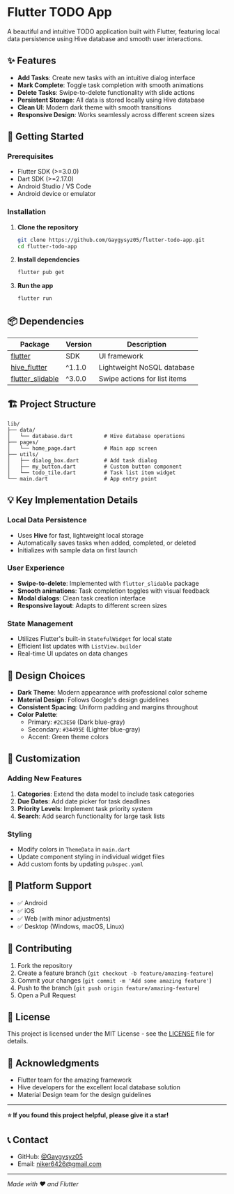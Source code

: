 # Flutter TODO App

A beautiful and intuitive TODO application built with Flutter, featuring local data persistence using Hive database and smooth user interactions.

## ✨ Features

- **Add Tasks**: Create new tasks with an intuitive dialog interface
- **Mark Complete**: Toggle task completion with smooth animations
- **Delete Tasks**: Swipe-to-delete functionality with slide actions
- **Persistent Storage**: All data is stored locally using Hive database
- **Clean UI**: Modern dark theme with smooth transitions
- **Responsive Design**: Works seamlessly across different screen sizes

## 🚀 Getting Started

### Prerequisites

- Flutter SDK (>=3.0.0)
- Dart SDK (>=2.17.0)
- Android Studio / VS Code
- Android device or emulator

### Installation

1. **Clone the repository**
   ```bash
   git clone https://github.com/Gaygysyz05/flutter-todo-app.git
   cd flutter-todo-app
   ```

2. **Install dependencies**
   ```bash
   flutter pub get
   ```

3. **Run the app**
   ```bash
   flutter run
   ```

## 📦 Dependencies

| Package | Version | Description |
|---------|---------|-------------|
| [flutter](https://flutter.dev/) | SDK | UI framework |
| [hive_flutter](https://pub.dev/packages/hive_flutter) | ^1.1.0 | Lightweight NoSQL database |
| [flutter_slidable](https://pub.dev/packages/flutter_slidable) | ^3.0.0 | Swipe actions for list items |

## 🏗️ Project Structure

```
lib/
├── data/
│   └── database.dart          # Hive database operations
├── pages/
│   └── home_page.dart         # Main app screen
├── utils/
│   ├── dialog_box.dart        # Add task dialog
│   ├── my_button.dart         # Custom button component
│   └── todo_tile.dart         # Task list item widget
└── main.dart                  # App entry point
```

## 💡 Key Implementation Details

### Local Data Persistence
- Uses **Hive** for fast, lightweight local storage
- Automatically saves tasks when added, completed, or deleted
- Initializes with sample data on first launch

### User Experience
- **Swipe-to-delete**: Implemented with `flutter_slidable` package
- **Smooth animations**: Task completion toggles with visual feedback
- **Modal dialogs**: Clean task creation interface
- **Responsive layout**: Adapts to different screen sizes

### State Management
- Utilizes Flutter's built-in `StatefulWidget` for local state
- Efficient list updates with `ListView.builder`
- Real-time UI updates on data changes

## 🎨 Design Choices

- **Dark Theme**: Modern appearance with professional color scheme
- **Material Design**: Follows Google's design guidelines
- **Consistent Spacing**: Uniform padding and margins throughout
- **Color Palette**: 
  - Primary: `#2C3E50` (Dark blue-gray)
  - Secondary: `#34495E` (Lighter blue-gray)
  - Accent: Green theme colors

## 🔧 Customization

### Adding New Features
1. **Categories**: Extend the data model to include task categories
2. **Due Dates**: Add date picker for task deadlines
3. **Priority Levels**: Implement task priority system
4. **Search**: Add search functionality for large task lists

### Styling
- Modify colors in `ThemeData` in `main.dart`
- Update component styling in individual widget files
- Add custom fonts by updating `pubspec.yaml`

## 📱 Platform Support

- ✅ Android
- ✅ iOS  
- ✅ Web (with minor adjustments)
- ✅ Desktop (Windows, macOS, Linux)

## 🤝 Contributing

1. Fork the repository
2. Create a feature branch (`git checkout -b feature/amazing-feature`)
3. Commit your changes (`git commit -m 'Add some amazing feature'`)
4. Push to the branch (`git push origin feature/amazing-feature`)
5. Open a Pull Request

## 📄 License

This project is licensed under the MIT License - see the [LICENSE](LICENSE) file for details.

## 🙏 Acknowledgments

- Flutter team for the amazing framework
- Hive developers for the excellent local database solution
- Material Design team for the design guidelines

---

**⭐ If you found this project helpful, please give it a star!**

## 📞 Contact

- GitHub: [@Gaygysyz05](https://github.com/Gaygysyz05)
- Email: niker6426@gmail.com

---

*Made with ❤️ and Flutter*
